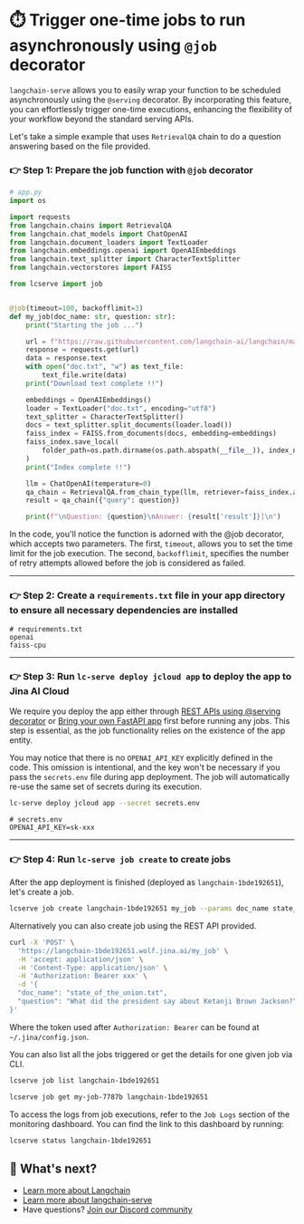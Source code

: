 # ⏱️ Trigger one-time jobs to run asynchronously using `@job` decorator

`langchain-serve` allows you to easily wrap your function to be scheduled asynchronously using the `@serving` decorator. By incorporating this feature, you can effortlessly trigger one-time executions, enhancing the flexibility of your workflow beyond the standard serving APIs.

Let's take a simple example that uses `RetrievalQA` chain to do a question answering based on the file provided.

### 👉 Step 1: Prepare the job function with `@job` decorator

```python
# app.py
import os

import requests
from langchain.chains import RetrievalQA
from langchain.chat_models import ChatOpenAI
from langchain.document_loaders import TextLoader
from langchain.embeddings.openai import OpenAIEmbeddings
from langchain.text_splitter import CharacterTextSplitter
from langchain.vectorstores import FAISS

from lcserve import job


@job(timeout=100, backofflimit=3)
def my_job(doc_name: str, question: str):
    print("Starting the job ...")

    url = f"https://raw.githubusercontent.com/langchain-ai/langchain/master/docs/extras/modules/{doc_name}"
    response = requests.get(url)
    data = response.text
    with open("doc.txt", "w") as text_file:
        text_file.write(data)
    print("Download text complete !!")

    embeddings = OpenAIEmbeddings()
    loader = TextLoader("doc.txt", encoding="utf8")
    text_splitter = CharacterTextSplitter()
    docs = text_splitter.split_documents(loader.load())
    faiss_index = FAISS.from_documents(docs, embedding=embeddings)
    faiss_index.save_local(
        folder_path=os.path.dirname(os.path.abspath(__file__)), index_name="index"
    )
    print("Index complete !!")

    llm = ChatOpenAI(temperature=0)
    qa_chain = RetrievalQA.from_chain_type(llm, retriever=faiss_index.as_retriever())
    result = qa_chain({"query": question})

    print(f"\nQuestion: {question}\nAnswer: {result['result']}]\n")
```

In the code, you'll notice the function is adorned with the @job decorator, which accepts two parameters. The first, `timeout`, allows you to set the time limit for the job execution. The second, `backofflimit`, specifies the number of retry attempts allowed before the job is considered as failed.

---

### 👉 Step 2: Create a `requirements.txt` file in your app directory to ensure all necessary dependencies are installed

```text
# requirements.txt
openai
faiss-cpu
```

---

### 👉 Step 3: Run `lc-serve deploy jcloud app` to deploy the app to Jina AI Cloud

We require you deploy the app either through [REST APIs using @serving decorator](../../#-rest-apis-using-serving-decorator) or [Bring your own FastAPI app](../../#-bring-your-own-fastapi-app) first before running any jobs. This step is essential, as the job functionality relies on the existence of the app entity.

You may notice that there is no `OPENAI_API_KEY` explicitly defined in the code. This omission is intentional, and the key won't be necessary if you pass the `secrets.env` file during app deployment. The job will automatically re-use the same set of secrets during its execution.

```bash
lc-serve deploy jcloud app --secret secrets.env
```

```text
# secrets.env
OPENAI_API_KEY=sk-xxx
```

---

### 👉 Step 4: Run `lc-serve job create` to create jobs

After the app deployment is finished (deployed as `langchain-1bde192651`), let's create a job.

```bash
lcserve job create langchain-1bde192651 my_job --params doc_name state_of_the_union.txt --params question 'What did the president say about Ketanji Brown Jackson?'
```

Alternatively you can also create job using the REST API provided.

```bash
curl -X 'POST' \
  'https://langchain-1bde192651.wolf.jina.ai/my_job' \
  -H 'accept: application/json' \
  -H 'Content-Type: application/json' \
  -H 'Authorization: Bearer xxx' \
  -d '{
  "doc_name": "state_of_the_union.txt",
  "question": "What did the president say about Ketanji Brown Jackson?"
}'

```
Where the token used after `Authorization: Bearer` can be found at `~/.jina/config.json`.

You can also list all the jobs triggered or get the details for one given job via CLI.

```bash
lcserve job list langchain-1bde192651
```

```bash
lcserve job get my-job-7787b langchain-1bde192651
```

To access the logs from job executions, refer to the `Job Logs` section of the monitoring dashboard. You can find the link to this dashboard by running:

```bash
lcserve status langchain-1bde192651
```

## 👀 What's next?

- [Learn more about Langchain](https://python.langchain.com/docs/)
- [Learn more about langchain-serve](https://github.com/jina-ai/langchain-serve)
- Have questions? [Join our Discord community](https://discord.jina.ai/)
